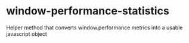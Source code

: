 # window-performance-statistics
Helper method that converts window.performance metrics into a usable javascript object
